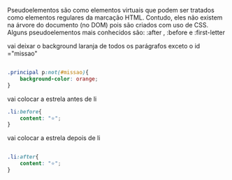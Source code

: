 

<p> Pseudoelementos são como elementos virtuais que podem ser tratados como elementos regulares da marcação HTML. Contudo, eles não existem na árvore do documento (no DOM) pois são criados com uso de CSS. Alguns pseudoelementos mais conhecidos são: :after , :before e :first-letter </p>

<p> vai deixar o background laranja de todos os parágrafos exceto o id ="missao" </p>

```css

.principal p:not(#missao){
    background-color: orange;
}

```

vai colocar a estrela antes de li

```css
.li:before{
    content: "⭐";
}

```


vai colocar a estrela depois de li

```css

.li:after{
    content: "⭐";
}

```

